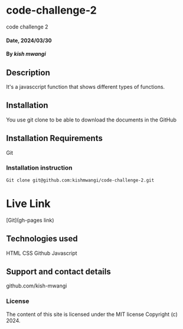# code-challenge-2
code challenge 2

#### Date, 2024/03/30

#### By *kish mwangi*

## Description
It's a javasccript function that shows different types of functions.

## Installation
You use git clone to be able to download the documents in the GitHub

## Installation Requirements
Git

### Installation instruction
```
Git clone git@github.com:kishmwangi/code-challenge-2.git

```

# Live Link
[Git](gh-pages link)

## Technologies used
HTML
CSS
Github
Javascript

## Support and contact details
github.com/kish-mwangi

### License
The content of this site is licensed under the MIT license
Copyright (c) 2024.
